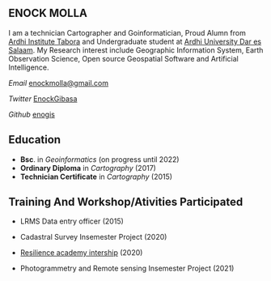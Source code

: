 ## ENOCK MOLLA


I am a technician Cartographer and Goinformatician, Proud Alumn from [Ardhi Institute Tabora](https://www.arita.ac.tz) and Undergraduate student at [Ardhi University Dar es Salaam](https://www.aru.ac.tz). My Research interest include Geographic Information System, Earth Observation Science, Open source Geospatial Software and Artificial Intelligence.

_Email_ enockmolla@gmail.com

_Twitter_ [EnockGibasa](https://twitter.com/EnockGibasa) 

_Github_ [enogis](https://github.com/enogis)



## Education

* **Bsc**. in _Geoinformatics_ (on progress until 2022)
* **Ordinary Diploma** in _Cartography_ (2017)
* **Technician Certificate** in _Cartography_ (2015)



## Training And Workshop/Ativities Participated

* LRMS Data entry officer (2015)

* Cadastral Survey Insemester Project (2020)

* [Resilience academy intership](https://resilienceacademy.ac.tz/) (2020)

* Photogrammetry and Remote sensing Insemester Project (2021)


<!--
**enogis/enogis** is a ✨ _special_ ✨ repository because its `README.md` (this file) appears on your GitHub profile.

Here are some ideas to get you started:

- 🔭 I’m currently working on ...
- 🌱 I’m currently learning ...
- 👯 I’m looking to collaborate on ...
- 🤔 I’m looking for help with ...
- 💬 Ask me about ...
- 📫 How to reach me: ...
- 😄 Pronouns: ...
- ⚡ Fun fact: ...
-->
